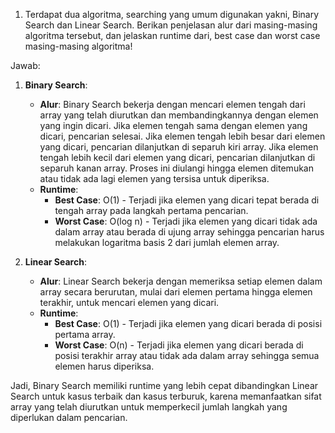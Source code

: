 1. Terdapat dua algoritma, searching yang umum digunakan yakni, Binary Search dan Linear Search. Berikan penjelasan alur dari masing-masing algoritma tersebut, dan jelaskan runtime dari, best case dan worst case masing-masing algoritma!

Jawab: 

1. **Binary Search**:
   - **Alur**: Binary Search bekerja dengan mencari elemen tengah dari array yang telah diurutkan dan membandingkannya dengan elemen yang ingin dicari. Jika elemen tengah sama dengan elemen yang dicari, pencarian selesai. Jika elemen tengah lebih besar dari elemen yang dicari, pencarian dilanjutkan di separuh kiri array. Jika elemen tengah lebih kecil dari elemen yang dicari, pencarian dilanjutkan di separuh kanan array. Proses ini diulangi hingga elemen ditemukan atau tidak ada lagi elemen yang tersisa untuk diperiksa.
   - **Runtime**:
     - **Best Case**: O(1) - Terjadi jika elemen yang dicari tepat berada di tengah array pada langkah pertama pencarian.
     - **Worst Case**: O(log n) - Terjadi jika elemen yang dicari tidak ada dalam array atau berada di ujung array sehingga pencarian harus melakukan logaritma basis 2 dari jumlah elemen array.

2. **Linear Search**:
   - **Alur**: Linear Search bekerja dengan memeriksa setiap elemen dalam array secara berurutan, mulai dari elemen pertama hingga elemen terakhir, untuk mencari elemen yang dicari.
   - **Runtime**:
     - **Best Case**: O(1) - Terjadi jika elemen yang dicari berada di posisi pertama array.
     - **Worst Case**: O(n) - Terjadi jika elemen yang dicari berada di posisi terakhir array atau tidak ada dalam array sehingga semua elemen harus diperiksa.

Jadi, Binary Search memiliki runtime yang lebih cepat dibandingkan Linear Search untuk kasus terbaik dan kasus terburuk, karena memanfaatkan sifat array yang telah diurutkan untuk memperkecil jumlah langkah yang diperlukan dalam pencarian.
